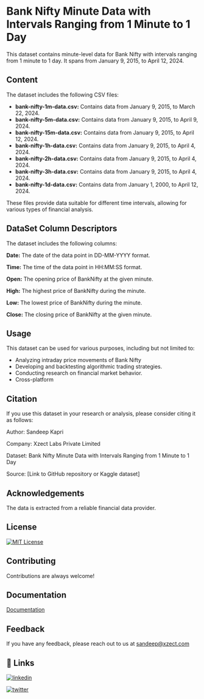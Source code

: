 # Bank Nifty Minute Data with Intervals Ranging from 1 Minute to 1 Day

This dataset contains minute-level data for Bank Nifty with intervals ranging from 1 minute to 1 day. It spans from January 9, 2015, to April 12, 2024.


## Content
The dataset includes the following CSV files:

- **bank-nifty-1m-data.csv:** Contains data from January 9, 2015, to March 22, 2024.
- **bank-nifty-5m-data.csv:** Contains data from January 9, 2015, to April 9, 2024.
- **bank-nifty-15m-data.csv:** Contains data from January 9, 2015, to April 12, 2024.
- **bank-nifty-1h-data.csv:** Contains data from January 9, 2015, to April 4, 2024.
- **bank-nifty-2h-data.csv:** Contains data from January 9, 2015, to April 4, 2024.
- **bank-nifty-3h-data.csv:** Contains data from January 9, 2015, to April 4, 2024.
- **bank-nifty-1d-data.csv:** Contains data from January 1, 2000, to April 12, 2024.

These files provide data suitable for different time intervals, allowing for various types of financial analysis.

## DataSet Column Descriptors
The dataset includes the following columns:

**Date:** The date of the data point in DD-MM-YYYY format.

**Time:** The time of the data point in HH:MM:SS format.

**Open:** The opening price of BankNifty at the given minute.

**High:** The highest price of BankNifty during the minute.

**Low:** The lowest price of BankNifty during the minute.

**Close:** The closing price of BankNifty at the given minute.


## Usage
This dataset can be used for various purposes, including but not limited to:
- Analyzing intraday price movements of Bank Nifty
- Developing and backtesting algorithmic trading strategies.
- Conducting research on financial market behavior.
- Cross-platform


## Citation
If you use this dataset in your research or analysis, please consider citing it as follows:

Author: Sandeep Kapri

Company: Xzect Labs Private Limited

Dataset: Bank Nifty Minute Data with Intervals Ranging from 1 Minute to 1 Day

Source: [Link to GitHub repository or Kaggle dataset]


## Acknowledgements

The data is extracted from a reliable financial data provider.


## License

[![MIT License](https://img.shields.io/badge/License-MIT-green.svg)](https://choosealicense.com/licenses/mit/)


## Contributing

Contributions are always welcome!


## Documentation

[Documentation](https://linktodocumentation)


## Feedback

If you have any feedback, please reach out to us at sandeep@xzect.com


## 🔗 Links

[![linkedin](https://img.shields.io/badge/linkedin-0A66C2?style=for-the-badge&logo=linkedin&logoColor=white)](https://www.linkedin.com/in/sandeep-kapri/)

[![twitter](https://img.shields.io/badge/twitter-1DA1F2?style=for-the-badge&logo=twitter&logoColor=white)](https://twitter.com/sandeep_kapri)
